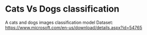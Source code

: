 # Cats Vs Dogs classification

A cats and dogs images classification model
Dataset: <a href>https://www.microsoft.com/en-us/download/details.aspx?id=54765</href>
